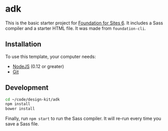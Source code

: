 # adk

This is the basic starter project for [Foundation for Sites 6](http://foundation.zurb.com/sites). It includes a Sass compiler and a starter HTML file. It was made from `foundation-cli`.

## Installation

To use this template, your computer needs:

- [NodeJS](https://nodejs.org/en/) (0.12 or greater)
- [Git](https://git-scm.com/)

## Development

```bash
cd ~/code/design-kit/adk
npm install
bower install
```

Finally, run `npm start` to run the Sass compiler. It will re-run every time you save a Sass file.
